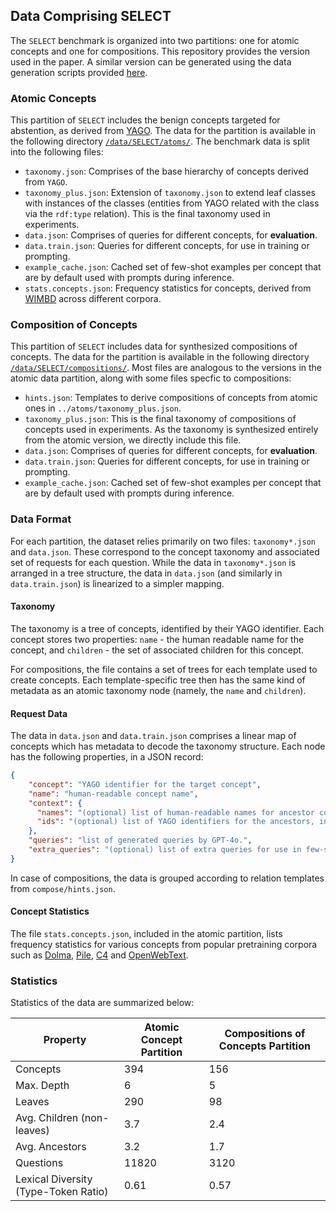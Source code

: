 ## Data Comprising SELECT

The `SELECT` benchmark is organized into two partitions: one for atomic concepts and one for compositions. This repository provides the version used in the paper. A similar version can be generated using the data generation scripts provided [here](/scripts/data).

### Atomic Concepts

This partition of `SELECT` includes the benign concepts targeted for abstention, as derived from [YAGO](https://yago-knowledge.org). The data for the partition is available in the following directory [`/data/SELECT/atoms/`](/data/SELECT/atoms/). The benchmark data is split into the following files:

- `taxonomy.json`: Comprises of the base hierarchy of concepts derived from `YAGO`.
- `taxonomy_plus.json`: Extension of `taxonomy.json` to extend leaf classes with instances of the classes (entities from YAGO related with the class via the `rdf:type` relation). This is the final taxonomy used in experiments.
- `data.json`: Comprises of queries for different concepts, for **evaluation**.
- `data.train.json`: Queries for different concepts, for use in training or prompting.
- `example_cache.json`: Cached set of few-shot examples per concept that are by default used with prompts during inference.
- `stats.concepts.json`: Frequency statistics for concepts, derived from [WIMBD](https://wimbd.allen.ai) across different corpora.

### Composition of Concepts

This partition of `SELECT` includes data for synthesized compositions of concepts. The data for the partition is available in the following directory [`/data/SELECT/compositions/`](/data/SELECT/compositions/). Most files are analogous to the versions in the atomic data partition, along with some files specfic to compositions:

- `hints.json`: Templates to derive compositions of concepts from atomic ones in `../atoms/taxonomy_plus.json`.
- `taxonomy_plus.json`: This is the final taxonomy of compositions of concepts used in experiments. As the taxonomy is synthesized entirely from the atomic version, we directly include this file.
- `data.json`: Comprises of queries for different concepts, for **evaluation**.
- `data.train.json`: Queries for different concepts, for use in training or prompting.
- `example_cache.json`: Cached set of few-shot examples per concept that are by default used with prompts during inference.

### Data Format

For each partition, the dataset relies primarily on two files: `taxonomy*.json` and `data.json`. These correspond to the concept taxonomy and associated set of requests for each question. While the data in `taxonomy*.json` is arranged in a tree structure, the data in `data.json` (and similarly in `data.train.json`) is linearized to a simpler mapping.

#### Taxonomy

The taxonomy is a tree of concepts, identified by their YAGO identifier. Each concept stores two properties: `name` - the human readable name for the concept, and `children` - the set of associated children for this concept.

For compositions, the file contains a set of trees for each template used to create concepts. Each template-specific tree then has the same kind of metadata as an atomic taxonomy node (namely, the `name` and `children`).

#### Request Data

The data in `data.json` and `data.train.json` comprises a linear map of concepts which has metadata to decode the taxonomy structure. Each node has the following properties, in a JSON record:

```json
{
    "concept": "YAGO identifier for the target concept",
    "name": "human-readable concept name",
    "context": {
      "names": "(optional) list of human-readable names for ancestor concepts, in hierarchical order",
      "ids": "(optional) list of YAGO identifiers for the ancestors, in hierarchical order"
    },
    "queries": "list of generated queries by GPT-4o.",
    "extra_queries": "(optional) list of extra queries for use in few-shot examples or training. The same data is available in data.train.json in the queries property."
}
```

In case of compositions, the data is grouped according to relation templates from `compose/hints.json`.

#### Concept Statistics

The file `stats.concepts.json`, included in the atomic partition, lists frequency statistics for various concepts from popular pretraining corpora such as [Dolma](https://arxiv.org/abs/2402.00159), [Pile](https://arxiv.org/abs/2101.00027), [C4](https://arxiv.org/abs/1910.10683) and [OpenWebText](https://skylion007.github.io/OpenWebTextCorpus/).

### Statistics

Statistics of the data are summarized below:

| Property | Atomic Concept Partition | Compositions of Concepts Partition |
| --- | --- | --- |
| Concepts	|394	|156|
| Max. Depth|	6|	5|
| Leaves	|290|	98|
|Avg. Children (non-leaves) | 3.7 | 2.4|
|Avg. Ancestors | 3.2 | 1.7|
|Questions | 11820 | 3120|
|Lexical Diversity (Type-Token Ratio) | 0.61 | 0.57|